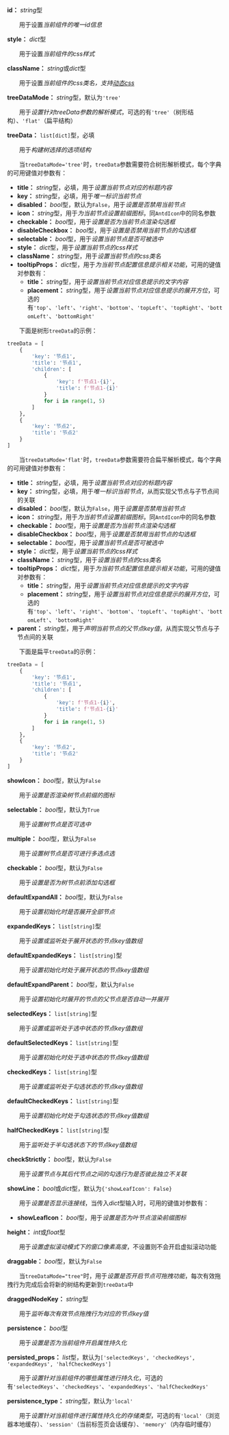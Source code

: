 **id：** *string*型

　　用于设置*当前组件的唯一id信息*

**style：** *dict*型

　　用于设置*当前组件的css样式*

**className：** *string*或*dict*型

　　用于设置*当前组件的css类名，支持[动态css](/advanced-classname)*

**treeDataMode：** *string*型，默认为`'tree'`

　　用于*设置针对treeData参数的解析模式*，可选的有`'tree'`（树形结构）、`'flat'`（扁平结构）

**treeData：** `list[dict]`型，必填

　　用于*构建树选择的选项结构*

　　当`treeDataMode='tree'`时，`treeData`参数需要符合树形解析模式，每个字典的可用键值对参数有：

- **title：** *string*型，必填，用于*设置当前节点对应的标题内容*
- **key：** *string*型，必填，用于*唯一标识当前节点*
- **disabled：** *bool*型，默认为`False`，用于*设置是否禁用当前节点*
- **icon：** *string*型，用于*为当前节点设置前缀图标*，同`AntdIcon`中的同名参数
- **checkable：** *bool*型，用于*设置是否为当前节点渲染勾选框*
- **disableCheckbox：** *bool*型，用于*设置是否禁用当前节点的勾选框*
- **selectable：** *bool*型，用于*设置当前节点是否可被选中*
- **style：** *dict*型，用于*设置当前节点的css样式*
- **className：** *string*型，用于*设置当前节点的css类名*
- **tooltipProps：** *dict*型，用于*为当前节点配置信息提示相关功能*，可用的键值对参数有：
  - **title：** *string*型，用于*设置当前节点对应信息提示的文字内容*
  - **placement：** *string*型，用于*设置当前节点对应信息提示的展开方位*，可选的有`'top'`、`'left'`、`'right'`、`'bottom'`、`'topLeft'`、`'topRight'`、`'bottomLeft'`、`'bottomRight'`

　　下面是树形`treeData`的示例：

```python
treeData = [
    {
        'key': '节点1',
        'title': '节点1',
        'children': [
            {
                'key': f'节点1-{i}',
                'title': f'节点1-{i}'
            }
            for i in range(1, 5)
        ]
    },
    {
        'key': '节点2',
        'title': '节点2'
    }
]
```

　　当`treeDataMode='flat'`时，`treeData`参数需要符合扁平解析模式，每个字典的可用键值对参数有：

- **title：** *string*型，必填，用于*设置当前节点对应的标题内容*
- **key：** *string*型，必填，用于*唯一标识当前节点*，从而实现父节点与子节点间的关联
- **disabled：** *bool*型，默认为`False`，用于*设置是否禁用当前节点*
- **icon：** *string*型，用于*为当前节点设置前缀图标*，同`AntdIcon`中的同名参数
- **checkable：** *bool*型，用于*设置是否为当前节点渲染勾选框*
- **disableCheckbox：** *bool*型，用于*设置是否禁用当前节点的勾选框*
- **selectable：** *bool*型，用于*设置当前节点是否可被选中*
- **style：** *dict*型，用于*设置当前节点的css样式*
- **className：** *string*型，用于*设置当前节点的css类名*
- **tooltipProps：** *dict*型，用于*为当前节点配置信息提示相关功能*，可用的键值对参数有：
  - **title：** *string*型，用于*设置当前节点对应信息提示的文字内容*
  - **placement：** *string*型，用于*设置当前节点对应信息提示的展开方位*，可选的有`'top'`、`'left'`、`'right'`、`'bottom'`、`'topLeft'`、`'topRight'`、`'bottomLeft'`、`'bottomRight'`
- **parent：** *string*型，用于*声明当前节点的父节点key值*，从而实现父节点与子节点间的关联

　　下面是扁平`treeData`的示例：

```python
treeData = [
    {
        'key': '节点1',
        'title': '节点1',
        'children': [
            {
                'key': f'节点1-{i}',
                'title': f'节点1-{i}'
            }
            for i in range(1, 5)
        ]
    },
    {
        'key': '节点2',
        'title': '节点2'
    }
]
```

**showIcon：** *bool*型，默认为`False`

　　用于*设置是否渲染树节点前缀的图标*

**selectable：** *bool*型，默认为`True`

　　用于*设置树节点是否可选中*

**multiple：** *bool*型，默认为`False`

　　用于*设置树节点是否可进行多选点选*

**checkable：** *bool*型，默认为`False`

　　用于*设置是否为树节点前添加勾选框*

**defaultExpandAll：** *bool*型，默认为`False`

　　用于*设置初始化时是否展开全部节点*

**expandedKeys：** `list[string]`型

　　用于*设置或监听处于展开状态的节点key值数组*

**defaultExpandedKeys：** `list[string]`型

　　用于*设置初始化时处于展开状态的节点key值数组*

**defaultExpandParent：** *bool*型，默认为`False`

　　用于*设置初始化时展开的节点的父节点是否自动一并展开*

**selectedKeys：** `list[string]`型

　　用于*设置或监听处于选中状态的节点key值数组*

**defaultSelectedKeys：** `list[string]`型

　　用于*设置初始化时处于选中状态的节点key值数组*

**checkedKeys：** `list[string]`型

　　用于*设置或监听处于勾选状态的节点key值数组*

**defaultCheckedKeys：** `list[string]`型

　　用于*设置初始化时处于勾选状态的节点key值数组*

**halfCheckedKeys：** `list[string]`型

　　用于*监听处于半勾选状态下的节点key值数组*

**checkStrictly：** *bool*型，默认为`False`

　　用于*设置节点与其后代节点之间的勾选行为是否彼此独立不关联*

**showLine：** *bool*或*dict*型，默认为`{'showLeafIcon': False}`

　　用于*设置是否显示连接线*，当传入*dict*型输入时，可用的键值对参数有：

- **showLeafIcon：** *bool*型，用于*设置是否为叶节点渲染前缀图标*

**height：** *int*或*float*型

　　用于*设置虚拟滚动模式下的窗口像素高度*，不设置则不会开启虚拟滚动功能

**draggable：** *bool*型，默认为`False`

　　当`treeDataMode="tree"`时，用于*设置是否开启节点可拖拽功能*，每次有效拖拽行为完成后会将新的树结构更新到`treeData`中

**draggedNodeKey：** *string*型

　　用于*监听每次有效节点拖拽行为对应的节点key值*

**persistence：** *bool*型

　　用于*设置是否为当前组件开启属性持久化*

**persisted_props：** *list*型，默认为`['selectedKeys', 'checkedKeys', 'expandedKeys', 'halfCheckedKeys']`

　　用于*设置针对当前组件的哪些属性进行持久化*，可选的有`'selectedKeys'`、`'checkedKeys'`、`'expandedKeys'`、`'halfCheckedKeys'`

**persistence_type：** *string*型，默认为`'local'`

　　用于*设置针对当前组件进行属性持久化的存储类型*，可选的有`'local'`（浏览器本地缓存）、`'session'`（当前标签页会话缓存）、`'memory'`（内存临时缓存）

